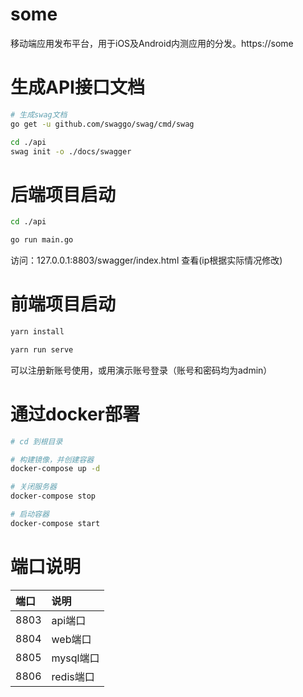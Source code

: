 
# some
移动端应用发布平台，用于iOS及Android内测应用的分发。https://some



# 生成API接口文档
```bash
# 生成swag文档
go get -u github.com/swaggo/swag/cmd/swag

cd ./api
swag init -o ./docs/swagger

```

# 后端项目启动
```bash
cd ./api

go run main.go
```
访问：127.0.0.1:8803/swagger/index.html 查看(ip根据实际情况修改)

# 前端项目启动
```bash
yarn install

yarn run serve
```
可以注册新账号使用，或用演示账号登录（账号和密码均为admin）

# 通过docker部署
```bash
# cd 到根目录

# 构建镜像，并创建容器
docker-compose up -d

# 关闭服务器
docker-compose stop

# 启动容器
docker-compose start

```

# 端口说明
| 端口 | 说明 |
| :-- | :-- |
| 8803 | api端口 |
| 8804 | web端口 |
| 8805 | mysql端口 |
| 8806 | redis端口 |